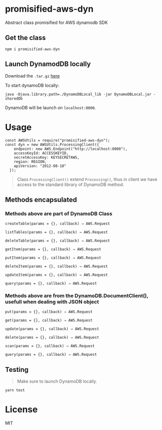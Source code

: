 # promisified-aws-dyn

Abstract class promisified for AWS dynamodb SDK

## Get the class

`npm i promisified-aws-dyn`

## Launch DynamodDB locally

Download the `.tar.gz` [here](https://docs.aws.amazon.com/amazondynamodb/latest/developerguide/DynamoDBLocal.html)

To start dynamoDB locally:

`java -Djava.library.path=./DynamoDBLocal_lib -jar DynamoDBLocal.jar -sharedDb`

DynamoDB will be launch on `localhost:8000`.

# Usage

```
const AWSUtils = require("promisified-aws-dyn");
const dyn = new AWSUtils.ProcessingClient({
    endpoint: new AWS.Endpoint("http://localhost:8000"),
    accessKeyId: ACCESSKEYID,
    secretAccessKey: KEYSECRETAWS,
    region: REGION,
    apiVersion: "2012-08-10"
  });
```

> Class `ProcessingClient()` extend `Processing()`, thus in client we have access to the standard library of DynamoDB method.

## Methods encapsulated

### Methods above are part of DynamoDB Class

`createTable(params = {}, callback) ⇒ AWS.Request`

`listTables(params = {}, callback) ⇒ AWS.Request`

`deleteTable(params = {}, callback) ⇒ AWS.Request`

`getItem(params = {}, callback) ⇒ AWS.Request`

`putItem(params = {}, callback) ⇒ AWS.Request`

`deleteItem(params = {}, callback) ⇒ AWS.Request`

`updateItem(params = {}, callback) ⇒ AWS.Request`

`query(params = {}, callback) ⇒ AWS.Request`

### Methods above are from the DynamoDB.DocumentClient(), usefull when dealing with JSON object

`put(params = {}, callback) ⇒ AWS.Request`

`get(params = {}, callback) ⇒ AWS.Request`

`update(params = {}, callback) ⇒ AWS.Request`

`delete(params = {}, callback) ⇒ AWS.Request`

`scan(params = {}, callback) ⇒ AWS.Request`

`query(params = {}, callback) ⇒ AWS.Request`

## Testing

> Make sure to launch DynamoDB locally.

`yarn test`

# License

MIT

